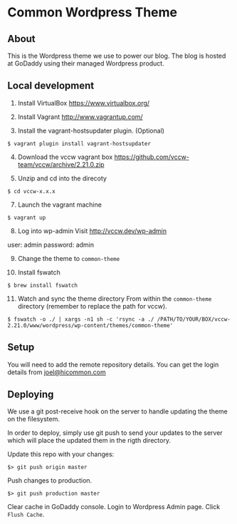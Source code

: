 # Common Wordpress Theme

## About 
This is the Wordpress theme we use to power our blog. The blog is hosted at GoDaddy using their managed Wordpress product.

## Local development
1. Install VirtualBox
https://www.virtualbox.org/

2. Install Vagrant
http://www.vagrantup.com/

3. Install the vagrant-hostsupdater plugin. (Optional)
```
$ vagrant plugin install vagrant-hostsupdater
```

4. Download the vccw vagrant box
https://github.com/vccw-team/vccw/archive/2.21.0.zip

6. Unzip and cd into the direcoty
```
$ cd vccw-x.x.x
```

7. Launch the vagrant machine
```
$ vagrant up
```

8. Log into wp-admin
Visit http://vccw.dev/wp-admin

user: admin
password: admin

9. Change the theme to `common-theme`

10. Install fswatch
```
$ brew install fswatch
```

11. Watch and sync the theme directory
From within the `common-theme` directory (remember to replace the path for vccw).
```
$ fswatch -o ./ | xargs -n1 sh -c 'rsync -a ./ /PATH/TO/YOUR/BOX/vccw-2.21.0/www/wordpress/wp-content/themes/common-theme'
```


## Setup
You will need to add the remote repository details. You can get the login details from joel@hicommon.com

## Deploying
We use a git post-receive hook on the server to handle updating the theme on the filesystem. 

In order to deploy, simply use git push to send your updates to the server which will place the updated them in the rigth directory.

Update this repo with your changes:
```
$> git push origin master
```

Push changes to production. 
```
$> git push production master
```

Clear cache in GoDaddy console.
Login to Wordpress Admin page. Click `Flush Cache`.

